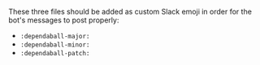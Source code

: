 These three files should be added as custom Slack emoji in order for the bot's messages to post properly:

- `:dependaball-major:`
- `:dependaball-minor:`
- `:dependaball-patch:`
